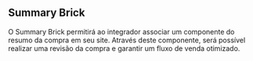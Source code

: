 ## Summary Brick

O Summary Brick permitirá ao integrador associar um componente do resumo da compra em seu site. Através deste componente, será possível realizar uma revisão da compra e  garantir um fluxo de venda otimizado.
